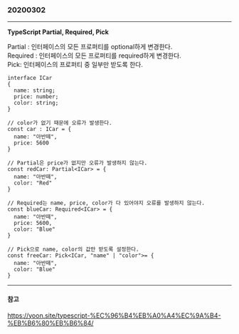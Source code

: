 ### 20200302
---

**TypeScript Partial, Required, Pick**

Partial : 인터페이스의 모든 프로퍼티를 optional하게 변경한다.\
Required : 인터페이스의 모든 프로퍼티를 required하게 변경한다.\
Pick: 인터페이스의 프로퍼티 중 일부만 받도록 한다.

```
interface ICar
{
  name: string;
  price: number;
  color: string;
}

// color가 없기 때문에 오류가 발생한다.
const car : ICar = {
  name: "아반떼",
  price: 5600
}

// Partial은 price가 없지만 오류가 발생하지 않는다.
const redCar: Partial<ICar> = {
  name: "아반떼",
  color: "Red"
}

// Required는 name, price, color가 다 있어야지 오류를 발생하지 않는다.
const blueCar: Required<ICar> = {
  name: "아반떼",
  price: 5600,
  color: "Blue"
}

// Pick으로 name, color의 값만 받도록 설정한다.
const freeCar: Pick<ICar, "name" | "color">= {
  name: "아반떼",
  color: "Blue"
}
```

---
#### 참고

https://yoon.site/typescript-%EC%96%B4%EB%A0%A4%EC%9A%B4-%EB%B6%80%EB%B6%84/